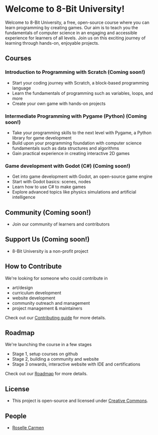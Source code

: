 # Welcome to 8-Bit University!

Welcome to 8-Bit University, a free, open-source course where you can learn programming by creating games. Our aim is to teach you the fundamentals of computer science in an engaging and accessible experience for learners of all levels. Join us on this exciting journey of learning through hands-on, enjoyable projects.

## Courses

### Introduction to Programming with Scratch (Coming soon!)
- Start your coding journey with Scratch, a block-based programming language
- Learn the fundamentals of programming such as variables, loops, and more
- Create your own game with hands-on projects

### Intermediate Programming with Pygame (Python) (Coming soon!)

- Take your programming skills to the next level with Pygame, a Python library for game development
- Build upon your programming foundation with computer science fundamentals such as data structures and algorithms
- Gain practical experience in creating interactive 2D games

### Game development with Godot (C#) (Coming soon!)

- Get into game development with Godot, an open-source game engine
- Start with Godot basics: scenes, nodes
- Learn how to use C# to make games
- Explore advanced topics like physics simulations and artificial intelligence 

## Community (Coming soon!)
- Join our community of learners and contributors

## Support Us (Coming soon!)
- 8-Bit University is a non-profit project

## How to Contribute
We're looking for someone who could contribute in
- art/design
- curriculum development
- website development
- community outreach and management
- project management & maintainers

Check out our [Contributing guide](https://github.com/8bituniversity/.github/blob/main/CONTRIBUTING.md) for more details.

## Roadmap
We're launching the course in a few stages
- Stage 1, setup courses on github
- Stage 2, building a community and website
- Stage 3 onwards, interactive website with IDE and certifications

Check out our [Roadmap](https://github.com/8bituniversity/.github/blob/main/roadmap.md) for more details.

## License
- This project is open-source and licensed under [Creative Commons](https://github.com/8bituniversity/.github/blob/main/LICENSE.md).

## People
- [Roselle Carmen](https://github.com/aninternetian)
